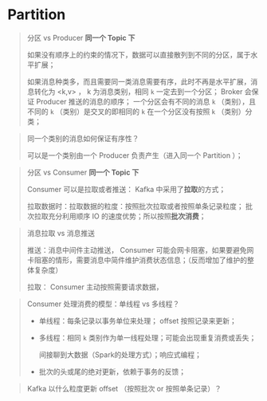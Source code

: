 # Partition

> 分区 vs Producer **同一个 Topic 下**
> 
> 如果没有顺序上的约束的情况下，数据可以直接散列到不同的分区，属于水平扩展；
> 
> 如果消息种类多，而且需要同一类消息需要有序，此时不再是水平扩展，消息转化为 <k,v> ， k 为消息类别，相同 `k` 一定去到一个分区；
> Broker 会保证 Producer 推送的消息的顺序；
> 一个分区会有不同的消息 `k` （类别），且不同的 `k` （类别）是交叉的即相同的 `k` 在一个分区没有按照 `k` （类别）分类；

> 同一个类别的消息如何保证有序性？
> 
> 可以是一个类别由一个 Producer 负责产生（进入同一个 Partition ）；
 
> 分区 vs Consumer **同一个 Topic 下**
> 
> Consumer 可以是拉取或者推送：
> Kafka 中采用了**拉取**的方式；
> 
> 拉取数据时：拉取数据的粒度：按照批次拉取或者按照单条记录粒度；
> 批次拉取充分利用顺序 IO 的速度优势；所以按照**批次消费**；


> 消息拉取 vs 消息推送
> 
> 推送：消息中间件主动推送， Consumer 可能会网卡阻塞，如果要避免网卡阻塞的情形，需要消息中简件维护消费状态信息；（反而增加了维护的整体复杂度）
> 
> 拉取： Consumer 主动按照需要请求数据，

> Consumer 处理消费的模型：单线程 vs 多线程？
> 
> * 单线程：每条记录以事务单位来处理； offset 按照记录来更新；
> * 多线程：相同 `k` 类别作为单一线程处理；可能会出现重复消费或丢失；
>     
>     间接聊到大数据（Spark的处理方式）；响应式编程；
> * 批次的头或尾的绝对更新，依赖于事务的反馈；

> Kafka 以什么粒度更新 offset （按照批次 or 按照单条记录）？
> 
> 
